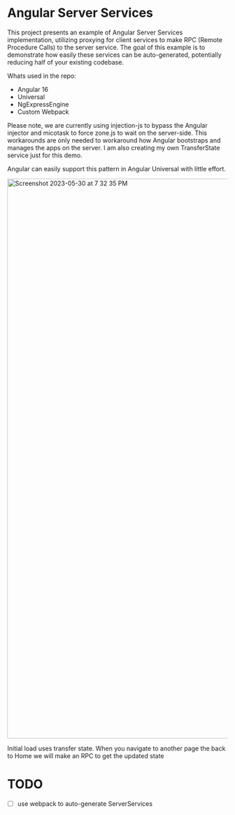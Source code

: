 # Angular Server Services
This project presents an example of Angular Server Services implementation, utilizing proxying for client services to make RPC (Remote Procedure Calls) to the server service. The goal of this example is to demonstrate how easily these services can be auto-generated, potentially reducing half of your existing codebase.

Whats used in the repo:
* Angular 16
* Universal
* NgExpressEngine
* Custom Webpack

Please note, we are currently using injection-js to bypass the Angular injector and micotask to force zone.js to wait on the server-side. This workarounds are only needed  to workaround how Angular bootstraps and manages the apps on the server. I am also creating my own TransferState service just for this demo.

Angular can easily support this pattern in Angular Universal with little effort.

<img width="1276" alt="Screenshot 2023-05-30 at 7 32 35 PM" src="https://github.com/PatrickJS/angular-server-services/assets/1016365/20a4105a-fe4b-45ce-926a-a679e331c0d7">

Initial load uses transfer state. When you navigate to another page the back to Home we will make an RPC to get the updated state

# TODO
- [ ] use webpack to auto-generate ServerServices
